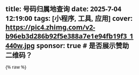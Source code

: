 title: 号码归属地查询
date: 2025-7-04 12:19:00
tags:  [小程序, 工具, 应用]
cover: https://pic4.zhimg.com/v2-b96eb3d286b92f5e388a7e1e94fb19f3_1440w.jpg
sponsor: true # 是否展示赞助二维码？
---

{% raw %}
<!-- 在目标网站中插入此代码 -->
<div id="phone-query-widget">
<!DOCTYPE html>
<html lang="zh-CN">
<head>
    <meta charset="UTF-8">
    <meta name="viewport" content="width=device-width, initial-scale=1.0">
    <title>手机号码归属地查询</title>
    <link rel="stylesheet" href="https://cdnjs.cloudflare.com/ajax/libs/font-awesome/6.4.0/css/all.min.css">
    <style>
        * {
            margin: 0;
            padding: 0;
            box-sizing: border-box;
            font-family: 'Segoe UI', Tahoma, Geneva, Verdana, sans-serif;
        }
        
        bodydiv {
            display: flex;
            justify-content: center;
            align-items: center;
            min-height: 100vh;
            background: linear-gradient(135deg, #6a11cb 0%, #2575fc 100%);
            padding: 20px;
        }
        
        .phone-query-container {
            width: 100%;
            max-width: 500px;
            background: rgba(255, 255, 255, 0.95);
            border-radius: 20px;
            box-shadow: 0 15px 35px rgba(0, 0, 0, 0.2);
            padding: 30px;
            position: relative;
            overflow: hidden;
        }
        
        .header {
            text-align: center;
            margin-bottom: 30px;
            position: relative;
        }
        
        .header h1 {
            color: #2c3e50;
            font-size: 28px;
            margin-bottom: 8px;
            font-weight: 700;
        }
        
        .header p {
            color: #7f8c8d;
            font-size: 16px;
        }
        
        .header::after {
            content: '';
            display: block;
            width: 80px;
            height: 4px;
            background: linear-gradient(to right, #6a11cb, #2575fc);
            border-radius: 2px;
            margin: 15px auto 0;
        }
        
        .input-group {
            position: relative;
            margin-bottom: 30px;
        }
        
        .input-group input {
            width: 100%;
            padding: 18px 20px;
            font-size: 18px;
            border: 2px solid #e0e0e0;
            border-radius: 12px;
            outline: none;
            transition: all 0.3s ease;
            padding-left: 55px;
        }
        
        .input-group input:focus {
            border-color: #3498db;
            box-shadow: 0 0 0 3px rgba(52, 152, 219, 0.2);
        }
        
        .input-group i {
            position: absolute;
            left: 20px;
            top: 50%;
            transform: translateY(-50%);
            color: #7f8c8d;
            font-size: 22px;
        }
        
        .btn-query {
            width: 100%;
            padding: 18px;
            background: linear-gradient(to right, #6a11cb, #2575fc);
            border: none;
            border-radius: 12px;
            color: white;
            font-size: 18px;
            font-weight: 600;
            cursor: pointer;
            transition: all 0.3s ease;
            letter-spacing: 1px;
            box-shadow: 0 5px 15px rgba(106, 17, 203, 0.4);
        }
        
        .btn-query:hover {
            transform: translateY(-3px);
            box-shadow: 0 8px 20px rgba(106, 17, 203, 0.6);
        }
        
        .btn-query:active {
            transform: translateY(1px);
        }
        
        .result-container {
            margin-top: 30px;
            padding: 25px;
            background: #f8f9fa;
            border-radius: 15px;
            box-shadow: 0 4px 10px rgba(0, 0, 0, 0.05);
            display: none;
        }
        
        .result-header {
            display: flex;
            align-items: center;
            margin-bottom: 20px;
            padding-bottom: 15px;
            border-bottom: 1px solid #e9ecef;
        }
        
        .result-header i {
            font-size: 24px;
            color: #3498db;
            margin-right: 15px;
        }
        
        .result-header h2 {
            color: #2c3e50;
            font-size: 22px;
            font-weight: 600;
        }
        
        .result-details {
            display: grid;
            grid-template-columns: 1fr 1fr;
            gap: 20px;
        }
        
        .info-card {
            background: white;
            border-radius: 12px;
            padding: 20px;
            box-shadow: 0 3px 8px rgba(0, 0, 0, 0.05);
            transition: transform 0.3s ease;
        }
        
        .info-card:hover {
            transform: translateY(-5px);
        }
        
        .info-card h3 {
            color: #7f8c8d;
            font-size: 14px;
            margin-bottom: 10px;
            font-weight: 500;
        }
        
        .info-card p {
            color: #2c3e50;
            font-size: 18px;
            font-weight: 600;
        }
        
        .spinner {
            display: none;
            text-align: center;
            margin: 20px 0;
        }
        
        .spinner i {
            font-size: 40px;
            color: #3498db;
            animation: spin 1s linear infinite;
        }
        
        @keyframes spin {
            0% { transform: rotate(0deg); }
            100% { transform: rotate(360deg); }
        }
        
        .error-message {
            display: none;
            background: #ffebee;
            color: #c62828;
            padding: 15px;
            border-radius: 10px;
            margin-top: 20px;
            text-align: center;
            font-weight: 500;
        }
        
        .footer {
            margin-top: 25px;
            text-align: center;
            color: #7f8c8d;
            font-size: 14px;
            padding-top: 15px;
            border-top: 1px solid #eee;
        }
        
        .footer a {
            color: #3498db;
            text-decoration: none;
        }
        
        .footer a:hover {
            text-decoration: underline;
        }
        
        /* 运营商颜色标识 */
        .mobile { color: #e74c3c; }
        .unicom { color: #3498db; }
        .telecom { color: #2ecc71; }
        .other { color: #9b59b6; }
        
        /* 响应式设计 */
        @media (max-width: 600px) {
            .phone-query-container {
                padding: 20px;
            }
            
            .result-details {
                grid-template-columns: 1fr;
            }
            
            .header h1 {
                font-size: 24px;
            }
            
            .input-group input {
                padding: 15px 15px 15px 50px;
                font-size: 16px;
            }
        }
    </style>
</head>
<bodydiv>
    <div class="phone-query-container">
        <div class="header">
            <h1><i class="fas fa-mobile-alt"></i> 手机号码归属地查询</h1>
            <p>精准查询手机号归属地与运营商信息</p>
        </div>
        
        <div class="input-group">
            <i class="fas fa-phone"></i>
            <input type="tel" id="phone-input" placeholder="请输入11位手机号码" maxlength="11">
        </div>
        
        <button class="btn-query" id="query-btn">
            <i class="fas fa-search"></i> 立即查询
        </button>
        
        <div class="spinner" id="spinner">
            <i class="fas fa-spinner"></i>
        </div>
        
        <div class="error-message" id="error-msg"></div>
        
        <div class="result-container" id="result-container">
            <div class="result-header">
                <i class="fas fa-info-circle"></i>
                <h2>查询结果</h2>
            </div>
            <div class="result-details">
                <div class="info-card">
                    <h3>手机号码</h3>
                    <p id="result-phone">13800138000</p>
                </div>
                <div class="info-card">
                    <h3>运营商</h3>
                    <p id="result-operator" class="mobile">中国移动</p>
                </div>
                <div class="info-card">
                    <h3>省份</h3>
                    <p id="result-province">北京市</p>
                </div>
                <div class="info-card">
                    <h3>城市</h3>
                    <p id="result-city">北京市</p>
                </div>
            </div>
        </div>
        
        <div class="footer">
            <p>手机号码归属地查询 | 仅供查询参考</p>
        </div>
    </div>
</bodydiv>

    <script>
        document.addEventListener('DOMContentLoaded', function() {
            const phoneInput = document.getElementById('phone-input');
            const queryBtn = document.getElementById('query-btn');
            const resultContainer = document.getElementById('result-container');
            const spinner = document.getElementById('spinner');
            const errorMsg = document.getElementById('error-msg');
            const resultPhone = document.getElementById('result-phone');
            const resultOperator = document.getElementById('result-operator');
            const resultProvince = document.getElementById('result-province');
            const resultCity = document.getElementById('result-city');
            
            // 输入框自动格式化
            phoneInput.addEventListener('input', function() {
                this.value = this.value.replace(/\D/g, '');
                if (this.value.length > 11) {
                    this.value = this.value.slice(0, 11);
                }
            });
            
            // 查询按钮点击事件
            queryBtn.addEventListener('click', function() {
                const phone = phoneInput.value.trim();
                
                // 验证手机号
                if (!phone) {
                    showError('请输入手机号码');
                    return;
                }
                
                if (!/^1[3-9]\d{9}$/.test(phone)) {
                    showError('请输入有效的11位手机号码');
                    return;
                }
                
                // 开始查询
                startQuery(phone);
            });
            
            // 按Enter键查询
            phoneInput.addEventListener('keypress', function(e) {
                if (e.key === 'Enter') {
                    queryBtn.click();
                }
            });
            
            // 开始查询
            function startQuery(phone) {
                // 显示加载动画
                spinner.style.display = 'block';
                resultContainer.style.display = 'none';
                errorMsg.style.display = 'none';
                
                // 使用360 API查询
                fetch(`https://cx.shouji.360.cn/phonearea.php?number=${phone}`)
                    .then(response => response.json())
                    .then(data => {
                        spinner.style.display = 'none';
                        
                        if (data.code === 0) {
                            // 更新结果
                            resultPhone.textContent = formatPhoneNumber(phone);
                            
                            const province = data.data.province || '未知';
                            const city = data.data.city || '未知';
                            let operator = data.data.sp || '未知';
                            
                            // 标准化运营商名称
                            operator = operator.replace('中国', '');
                            
                            // 设置运营商颜色
                            resultOperator.className = '';
                            if (operator.includes('移动')) {
                                resultOperator.classList.add('mobile');
                            } else if (operator.includes('联通')) {
                                resultOperator.classList.add('unicom');
                            } else if (operator.includes('电信')) {
                                resultOperator.classList.add('telecom');
                            } else {
                                resultOperator.classList.add('other');
                            }
                            
                            resultOperator.textContent = operator;
                            resultProvince.textContent = province;
                            resultCity.textContent = city;
                            
                            // 显示结果
                            resultContainer.style.display = 'block';
                        } else {
                            showError('未查询到该号码信息，请重试');
                        }
                    })
                    .catch(error => {
                        spinner.style.display = 'none';
                        showError('查询失败，请检查网络连接或稍后再试');
                        console.error('查询错误:', error);
                    });
            }
            
            // 显示错误信息
            function showError(message) {
                errorMsg.textContent = message;
                errorMsg.style.display = 'block';
                resultContainer.style.display = 'none';
                
                // 3秒后自动隐藏错误信息
                setTimeout(() => {
                    errorMsg.style.display = 'none';
                }, 3000);
            }
            
            // 格式化手机号显示
            function formatPhoneNumber(phone) {
                return phone.replace(/(\d{3})(\d{4})(\d{4})/, '$1 $2 $3');
            }
            
            // 页面加载时自动聚焦输入框
            phoneInput.focus();
        });
    </script>
</div>
</html>
</div>
{% endraw %}